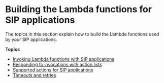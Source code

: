# Building the Lambda functions for SIP applications<a name="writing-Lambdas"></a>

The topics in this section explain how to build the Lambda functions used by your SIP applications\. 

**Topics**
+ [Invoking Lambda functions with SIP applications](invoking-Lambda.md)
+ [Responding to invocations with action lists](invoke-on-call-leg.md)
+ [Supported actions for SIP applications](specify-actions.md)
+ [Timeouts and retries](timeouts.md)
